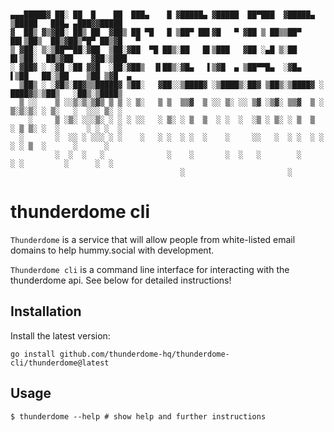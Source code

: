```shell


▄▄▄█████▓ ██░ ██  █    ██  ███▄    █ ▓█████▄ ▓█████  ██▀███  ▓█████▄  ▒█████   ███▄ ▄███▓▓█████ 
▓  ██▒ ▓▒▓██░ ██▒ ██  ▓██▒ ██ ▀█   █ ▒██▀ ██▌▓█   ▀ ▓██ ▒ ██▒▒██▀ ██▌▒██▒  ██▒▓██▒▀█▀ ██▒▓█   ▀ 
▒ ▓██░ ▒░▒██▀▀██░▓██  ▒██░▓██  ▀█ ██▒░██   █▌▒███   ▓██ ░▄█ ▒░██   █▌▒██░  ██▒▓██    ▓██░▒███   
░ ▓██▓ ░ ░▓█ ░██ ▓▓█  ░██░▓██▒  ▐▌██▒░▓█▄   ▌▒▓█  ▄ ▒██▀▀█▄  ░▓█▄   ▌▒██   ██░▒██    ▒██ ▒▓█  ▄ 
  ▒██▒ ░ ░▓█▒░██▓▒▒█████▓ ▒██░   ▓██░░▒████▓ ░▒████▒░██▓ ▒██▒░▒████▓ ░ ████▓▒░▒██▒   ░██▒░▒████▒
  ▒ ░░    ▒ ░░▒░▒░▒▓▒ ▒ ▒ ░ ▒░   ▒ ▒  ▒▒▓  ▒ ░░ ▒░ ░░ ▒▓ ░▒▓░ ▒▒▓  ▒ ░ ▒░▒░▒░ ░ ▒░   ░  ░░░ ▒░ ░
    ░     ▒ ░▒░ ░░░▒░ ░ ░ ░ ░░   ░ ▒░ ░ ▒  ▒  ░ ░  ░  ░▒ ░ ▒░ ░ ▒  ▒   ░ ▒ ▒░ ░  ░      ░ ░ ░  ░
  ░       ░  ░░ ░ ░░░ ░ ░    ░   ░ ░  ░ ░  ░    ░     ░░   ░  ░ ░  ░ ░ ░ ░ ▒  ░      ░      ░   
          ░  ░  ░   ░              ░    ░       ░  ░   ░        ░        ░ ░         ░      ░  ░
                                      ░                       ░                                 

```
# thunderdome cli

`Thunderdome` is a service that will allow people from white-listed email domains to help hummy.social with development.

`Thunderdome cli` is a command line interface for interacting with the thunderdome api. See below for detailed instructions!


## Installation

Install the latest version:

```shell
go install github.com/thunderdome-hq/thunderdome-cli/thunderdome@latest
```

## Usage


```shell
$ thunderdome --help # show help and further instructions
```
